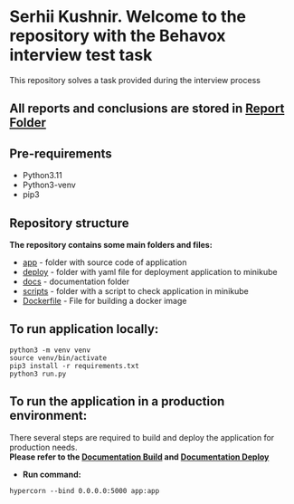 # Serhii Kushnir. Welcome to the repository with the Behavox interview test task

This repository solves a task provided during the interview process 

## All reports and conclusions are stored in [Report Folder](docs/report)

## Pre-requirements
  - Python3.11
  - Python3-venv 
  - pip3

## Repository structure

**The repository contains some main folders and files:** 
- [app](app/) - folder with source code of application
- [deploy](deploy/) - folder with yaml file for deployment application to minikube
- [docs](docs/) - documentation folder
- [scripts](scripts/) - folder with a script to check application in minikube
- [Dockerfile](Dockerfile) - File for building a docker image 

## To run application locally: 
```
python3 -m venv venv
source venv/bin/activate
pip3 install -r requirements.txt
python3 run.py
```

## To run the application in a production environment: 
There several steps are required to build and deploy the application for production needs.  
**Please refer to the [Documentation Build](docs/build/README.md) and [Documentation Deploy](docs/deploy/README.md)**
- **Run command:**
```
hypercorn --bind 0.0.0.0:5000 app:app
```